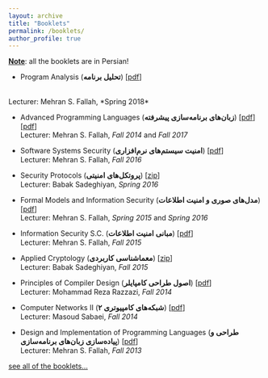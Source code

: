 ```yaml
---
layout: archive
title: "Booklets"
permalink: /booklets/
author_profile: true
---
```


<style>
.farsi{ font-family:PERSWEB; font-weight: bold; font-size:11pt;}
</style>

**<ins>Note</ins>**: all the booklets are in Persian!

- Program Analysis (<span class='farsi'>تحلیل برنامه</span>) [[pdf](https://github.com/smahmadpanah/Booklets/blob/main/ProgramAnalysis.pdf)]
<br>
Lecturer: Mehran S. Fallah, *Spring 2018*


- Advanced Programming Languages (<span class='farsi'>زبان‌های برنامه‌سازی پیشرفته</span>) [[pdf](https://github.com/smahmadpanah/Booklets/blob/main/Advanced%20Programming%20Languages.pdf)] [[pdf](https://github.com/smahmadpanah/Booklets/blob/main/Advanced%20Programming%20Languages_Fall2017.pdf)]
<br>Lecturer: Mehran S. Fallah,
*Fall 2014* and *Fall 2017*

- Software Systems Security (<span class='farsi'>امنیت سیستم‌های نرم‌افزاری</span>) [[pdf](https://github.com/smahmadpanah/Booklets/blob/main/SoftwareSystemsSecurity.pdf)]
<br>Lecturer: Mehran S. Fallah,
*Fall 2016*

- Security Protocols (<span class='farsi'>پروتکل‌های امنیتی</span>) [[zip](https://github.com/smahmadpanah/Booklets/blob/main/Protocol.zip)]
<br>Lecturer: Babak Sadeghiyan,
*Spring 2016*

- Formal Models and Information Security (<span class='farsi'>مدل‌های صوری و امنیت اطلاعات</span>) [[pdf](https://github.com/smahmadpanah/Booklets/blob/main/FormalMethods.pdf)]
<br>Lecturer: Mehran S. Fallah,
*Spring 2015* and *Spring 2016*

- Information Security S.C. (<span class='farsi'>مبانی امنیت اطلاعات</span>) [[pdf](https://github.com/smahmadpanah/Booklets/blob/main/InformationSecuritySC.pdf)]
<br>Lecturer: Mehran S. Fallah,
*Fall 2015*

- Applied Cryptology (<span class='farsi'>معماشناسی کاربردی</span>) [[zip](https://github.com/smahmadpanah/Booklets/blob/main/Cryptology.zip)]
<br>Lecturer: Babak Sadeghiyan,
*Fall 2015*

- Principles of Compiler Design (<span class='farsi'>اصول طراحی کامپایلر</span>) [[pdf](https://github.com/smahmadpanah/Booklets/blob/main/Compiler.pdf)]
<br>Lecturer: Mohammad Reza Razzazi,
*Fall 2014*

- Computer Networks II (<span class='farsi'>شبکه‌های کامپیوتری ۲</span>) [[pdf](https://github.com/smahmadpanah/Booklets/blob/main/Network2.pdf)]
<br>Lecturer: Masoud Sabaei,
*Fall 2014*

- Design and Implementation of Programming Languages (<span class='farsi'>طراحی و پیاده‌سازی زبان‌های برنامه‌سازی</span>) [[pdf](https://github.com/smahmadpanah/Booklets/blob/main/Programming%20Languages.pdf)]
<br>Lecturer: Mehran S. Fallah,
*Fall 2013*

[see all of the booklets...](https://ce.aut.ac.ir/~mehdi/Booklet)

